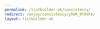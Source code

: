 ```yaml
---
permalink: /listbuilder-ok/consistency/
redirect: /enjoy/consistency/y9GR_0T0VFA/
layout: listbuilder-ok
---
```

